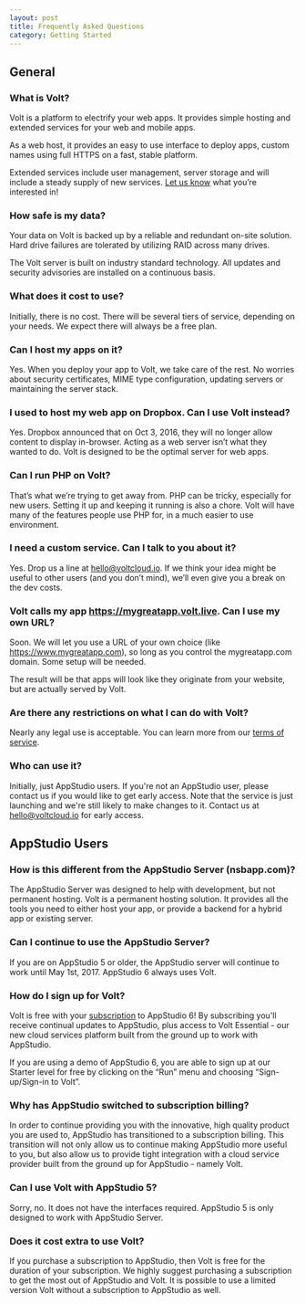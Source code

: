 ```yaml
---
layout: post
title: Frequently Asked Questions
category: Getting Started
---
```


## General

### What is Volt?

Volt is a platform to electrify your web apps. It provides simple hosting and extended services for your web and mobile apps.

As a web host, it provides an easy to use interface to deploy apps, custom names using full HTTPS on a fast, stable platform.

Extended services include user management, server storage and will include a steady supply of new services. [Let us know](mailto:hello@voltcloud.io) what you’re interested in!

### How safe is my data?

Your data on Volt is backed up by a reliable and redundant on-site solution. Hard drive failures are tolerated by utilizing RAID across many drives.

The Volt server is built on industry standard technology. All updates and security advisories are installed on a continuous basis.

### What does it cost to use?

Initially, there is no cost. There will be several tiers of service, depending on your needs. We expect there will always be a free plan.

### Can I host my apps on it?

Yes. When you deploy your app to Volt, we take care of the rest. No worries about security certificates, MIME type configuration, updating servers or maintaining the server stack. 

### I used to host my web app on Dropbox. Can I use Volt instead?

Yes. Dropbox announced that on Oct 3, 2016, they will no longer allow content to display in-browser. Acting as a web server isn’t what they wanted to do. Volt is designed to be the optimal server for web apps.

### Can I run PHP on Volt?

That’s what we’re trying to get away from. PHP can be tricky, especially for new users. Setting it up and keeping it running is also a chore. Volt will have many of the features people use PHP for, in a much easier to use environment.

### I need a custom service. Can I talk to you about it?

Yes. Drop us a line at hello@voltcloud.io. If we think your idea might be useful to other users (and you don’t mind), we’ll even give you a break on the dev costs.

### Volt calls my app https://mygreatapp.volt.live. Can I use my own URL?

Soon. We will let you use a URL of your own choice (like https://www.mygreatapp.com), so long as you control the mygreatapp.com domain. Some setup will be needed. 

The result will be that apps will look like they originate from your website, but are actually served by Volt.

### Are there any restrictions on what I can do with Volt?

Nearly any legal use is acceptable. You can learn more from our [terms of service](https://www.nsbasic.com/app/AppStudioTOS.txt).

### Who can use it?

Initially, just AppStudio users. If you're not an AppStudio user, please contact us if you would like to get early access. Note that the service is just launching and we're still likely to make changes to it. Contact us at <hello@voltcloud.io> for early access.

## AppStudio Users

### How is this different from the AppStudio Server (nsbapp.com)?

The AppStudio Server was designed to help with development, but not permanent hosting. Volt is a permanent hosting solution. It provides all the tools you need to either host your app, or provide a backend for a hybrid app or existing server.

### Can I continue to use the AppStudio Server?

If you are on AppStudio 5 or older, the AppStudio server will continue to work until May 1st, 2017. AppStudio 6 always uses Volt.

### How do I sign up for Volt?

Volt is free with your [subscription](https://www.nsbasic.com/i/Subscription/) to AppStudio 6! By subscribing you’ll receive continual updates to AppStudio, plus access to Volt Essential - our new cloud services platform built from the ground up to work with AppStudio.

If you are using a demo of AppStudio 6, you are able to sign up at our Starter level for free by clicking on the “Run” menu and choosing “Sign-up/Sign-in to Volt”.

### Why has AppStudio switched to subscription billing?

In order to continue providing you with the innovative, high quality product you are used to, AppStudio has transitioned to a subscription billing. This transition will not only allow us to continue making AppStudio more useful to you, but also allow us to provide tight integration with a cloud service provider built from the ground up for AppStudio - namely Volt.

### Can I use Volt with AppStudio 5?

Sorry, no. It does not have the interfaces required. AppStudio 5 is only designed to work with AppStudio Server.

### Does it cost extra to use Volt?

If you purchase a subscription to AppStudio, then Volt is free for the duration of your subscription. We highly suggest purchasing a subscription to get the most out of AppStudio and Volt.  It is possible to use a limited version Volt without a subscription to AppStudio as well.

